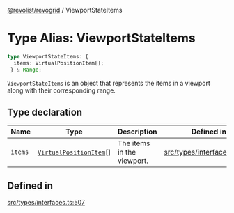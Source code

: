 [@revolist/revogrid](README.md) / ViewportStateItems

# Type Alias: ViewportStateItems

```ts
type ViewportStateItems: {
  items: VirtualPositionItem[];
 } & Range;
```

`ViewportStateItems` is an object that represents the items in a viewport
along with their corresponding range.

## Type declaration

| Name | Type | Description | Defined in |
| ------ | ------ | ------ | ------ |
| `items` | [`VirtualPositionItem`](Interface.VirtualPositionItem.md)[] | The items in the viewport. | [src/types/interfaces.ts:511](https://github.com/revolist/revogrid/blob/2f44a261094fb5584023b62ddfd589facc70cf92/src/types/interfaces.ts#L511) |

## Defined in

[src/types/interfaces.ts:507](https://github.com/revolist/revogrid/blob/2f44a261094fb5584023b62ddfd589facc70cf92/src/types/interfaces.ts#L507)
